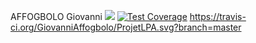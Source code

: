 AFFOGBOLO Giovanni
<a href="https://codeclimate.com/github/GiovanniAffogbolo/ProjetLPA/maintainability"><img src="https://api.codeclimate.com/v1/badges/625b89c4a64debee46d3/maintainability" /></a>
[![Test Coverage](https://api.codeclimate.com/v1/badges/625b89c4a64debee46d3/test_coverage)](https://codeclimate.com/github/GiovanniAffogbolo/ProjetLPA/test_coverage)
https://travis-ci.org/GiovanniAffogbolo/ProjetLPA.svg?branch=master